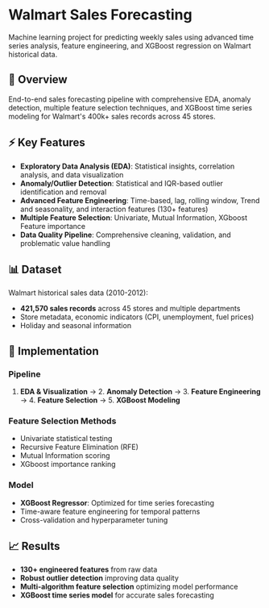 # Walmart Sales Forecasting

Machine learning project for predicting weekly sales using advanced time series analysis, feature engineering, and XGBoost regression on Walmart historical data.

## 🎯 Overview

End-to-end sales forecasting pipeline with comprehensive EDA, anomaly detection, multiple feature selection techniques, and XGBoost time series modeling for Walmart's 400k+ sales records across 45 stores.

## ⚡ Key Features

- **Exploratory Data Analysis (EDA)**: Statistical insights, correlation analysis, and data visualization
- **Anomaly/Outlier Detection**: Statistical and IQR-based outlier identification and removal
- **Advanced Feature Engineering**: Time-based, lag, rolling window, Trend and seasonality, and interaction features (130+ features)
- **Multiple Feature Selection**: Univariate, Mutual Information, XGboost Feature importance
- **Data Quality Pipeline**: Comprehensive cleaning, validation, and problematic value handling

## 📊 Dataset
Walmart historical sales data (2010-2012):
- **421,570 sales records** across 45 stores and multiple departments
- Store metadata, economic indicators (CPI, unemployment, fuel prices)
- Holiday and seasonal information

## 🔧 Implementation

### Pipeline
1. **EDA & Visualization** → 2. **Anomaly Detection** → 3. **Feature Engineering** → 4. **Feature Selection** → 5. **XGBoost Modeling**

### Feature Selection Methods
- Univariate statistical testing
- Recursive Feature Elimination (RFE)
- Mutual Information scoring
- XGboost importance ranking

### Model
- **XGBoost Regressor**: Optimized for time series forecasting
- Time-aware feature engineering for temporal patterns
- Cross-validation and hyperparameter tuning

## 📈 Results
- **130+ engineered features** from raw data
- **Robust outlier detection** improving data quality
- **Multi-algorithm feature selection** optimizing model performance
- **XGBoost time series model** for accurate sales forecasting

